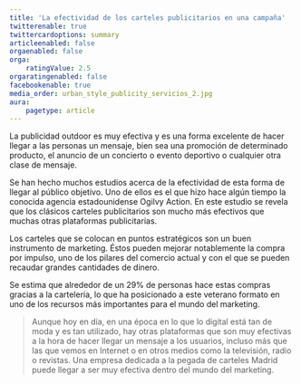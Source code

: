 ```yaml
---
title: 'La efectividad de los carteles publicitarios en una campaña'
twitterenable: true
twittercardoptions: summary
articleenabled: false
orgaenabled: false
orga:
    ratingValue: 2.5
orgaratingenabled: false
facebookenable: true
media_order: urban_style_publicity_servicios_2.jpg
aura:
    pagetype: article
---
```


La publicidad outdoor es muy efectiva y es una forma excelente de hacer llegar a las personas un mensaje, bien sea una promoción de determinado producto, el anuncio de un concierto o evento deportivo o cualquier otra clase de mensaje.

Se han hecho muchos estudios acerca de la efectividad de esta forma de llegar al público objetivo. Uno de ellos es el que hizo hace algún tiempo la conocida agencia estadounidense Ogilvy Action. En este estudio se revela que los clásicos carteles publicitarios son mucho más efectivos que muchas otras plataformas publicitarias.

Los carteles que se colocan en puntos estratégicos son un buen instrumento de marketing. Éstos pueden mejorar notablemente la compra por impulso, uno de los pilares del comercio actual y con el que se pueden recaudar grandes cantidades de dinero.

Se estima que alrededor de un 29% de personas hace estas compras gracias a la cartelería, lo que ha posicionado a este veterano formato en uno de los recursos más importantes para el mundo del marketing.

> Aunque hoy en día, en una época en lo que lo digital está tan de moda y es tan utilizado, hay otras plataformas que son muy efectivas a la hora de hacer llegar un mensaje a los usuarios, incluso más que las que vemos en Internet o en otros medios como la televisión, radio o revistas. Una empresa dedicada a la pegada de carteles Madrid puede llegar a ser muy efectiva dentro del mundo del marketing.